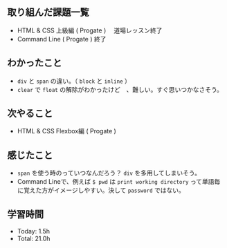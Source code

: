 ## 取り組んだ課題一覧
- HTML & CSS 上級編 ( Progate ) 　道場レッスン終了
- Command Line ( Progate ) 終了
## わかったこと
- ```div``` と ```span``` の違い。（ ```block``` と ```inline``` ）
- ```clear``` で ```float``` の解除がわかったけど　、難しい。すぐ思いつかなさそう。
## 次やること
- HTML & CSS Flexbox編 ( Progate )
## 感じたこと
- ```span``` を使う時のっていつなんだろう？ ```div``` を多用してしまいそう。
- Command Lineで、例えば ```$ pwd``` は ```print working directory``` って単語毎に覚えた方がイメージしやすい。決して ```password``` ではない。 
## 学習時間
- Today: 1.5h
- Total: 21.0h
